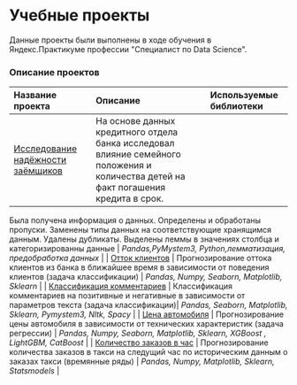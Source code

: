 # Учебные проекты
 Данные проекты были выполнены в ходе обучения в Яндекс.Практикуме профессии "Специалист по Data Science".

### Описание проектов

| Название проекта | Описание | Используемые библиотеки |
| :---------------------- | :---------------------- | :---------------------- |
| [Исследование надёжности заёмщиков](client_outflow) | На основе данных кредитного отдела банка исследовал влияние семейного положения и количества детей на факт погашения кредита в срок.
Была получена информация о данных. Определены и обработаны пропуски.
Заменены типы данных на соответствующие хранящимся данным. Удалены дубликаты.
Выделены леммы в значениях столбца и категоризированны данные | *Pandas,PyMystem3, Python,лемматизация, предобработка данных* |
| [Отток клиентов](client_outflow) | Прогнозирование оттока клиентов из банка в ближайшее время в зависимости от поведения клиентов (задача классификации) | *Pandas, Numpy, Seaborn, Matplotlib, Sklearn* |
| [Классификация комментариев](nlp) | Классификация комментариев на позитивные и негативные в зависимости от параметров текста (задача классификации)| *Pandas, Seaborn, Matplotlib, Sklearn, Pymystem3, Nltk, Spacy* |
| [Цена автомобиля](car_price) | Прогнозирование цены автомобиля в зависимости от технических характеристик (задача регрессии) | *Pandas, Numpy, Seaborn, Matplotlib, Sklearn, XGBoost , LightGBM, CatBoost* |
| [Количество заказов в час](num_orders) | Прогнозирование количества заказов в такси на следущий час по историческим данным о заказах такси (времянные ряды) | *Pandas, Numpy, Matplotlib, Sklearn, Statsmodels* |
